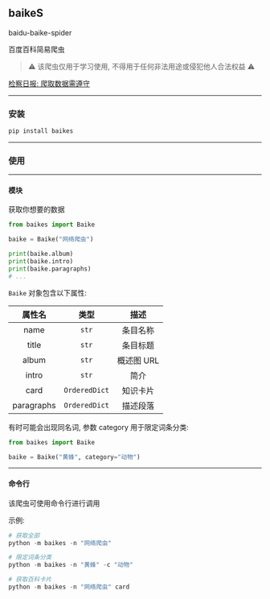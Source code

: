 ## baikeS

baidu-baike-spider

百度百科简易爬虫

> ⚠️ 该爬虫仅用于学习使用, 不得用于任何非法用途或侵犯他人合法权益 ⚠️

[检察日报: 爬取数据需遵守](https://www.spp.gov.cn/llyj/202202/t20220210_543998.shtml)

---

### 安装

```bash
pip install baikes
```

---

### 使用

---

#### 模块

获取你想要的数据

```py
from baikes import Baike

baike = Baike("网络爬虫")

print(baike.album)
print(baike.intro)
print(baike.paragraphs)
# ...
```

`Baike` 对象包含以下属性:

|   属性名   |     类型      |    描述    |
| :--------: | :-----------: | :--------: |
|    name    |     `str`     |  条目名称  |
|   title    |     `str`     |  条目标题  |
|   album    |     `str`     | 概述图 URL |
|   intro    |     `str`     |    简介    |
|    card    | `OrderedDict` |  知识卡片  |
| paragraphs | `OrderedDict` |  描述段落  |

有时可能会出现同名词, 参数 category 用于限定词条分类:

```py
from baikes import Baike

baike = Baike("黄蜂", category="动物")
```

---

#### 命令行

该爬虫可使用命令行进行调用

示例:

```py
# 获取全部
python -m baikes -n "网络爬虫"

# 限定词条分类
python -m baikes -n "黄蜂" -c "动物"

# 获取百科卡片
python -m baikes -n "网络爬虫" card
```
